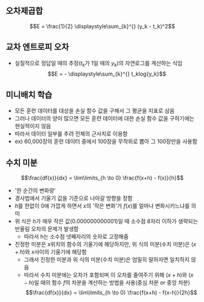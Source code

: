 ## 오차제곱합
$$E = \frac{1}{2} \displaystyle\sum_{k}^{} (y_k - t_k)^2$$


## 교차 엔트로피 오차
- 실질적으로 정답일 때의 추정($t_k$가 1일 때의 $y_k$)의 자연로그를 계산하는 식임
$$E = - \displaystyle\sum_{k}^{} t_klog{y_k}$$


## 미니배치 학습
- 모든 훈련 데이터를 대상을 손실 함수 값을 구해서 그 평균을 지표로 삼음
- 그러나 데이터의 양이 많으면 모든 훈련 데이터에 대한 손실 함수 값을 구하기에는 현실적이지 않음
- 따라서 데이터 일부를 추려 전체의 근사치로 이용함
- ex) 60,000장의 훈련 데이터 중에서 100장을 무작위로 뽑아 그 100장만을 사용함


## 수치 미분
$$\frac{df(x)}{dx} = \lim\limits_{h \to 0} \frac{f(x+h) - f(x)}{h}$$
- '한 순간의 변화량'
- 경사법에서 기울기 값을 기준으로 나아갈 방향을 정함
- $h$를 한없이 0에 가깝게 하면서 $x$의 '작은 변화'가 $f(x)$를 얼마나 변화시키느냐를 의미
- 위 식은 $h$가 매우 작은 값(0.000000000001)일 때 소수점 8자리 이하가 생략되는 반올림 오차의 문제가 발생함
  - 따라서 h는 소수점 넷째자리의 숫자로 고정해줌
- 진정한 미분은 $x$위치의 함수의 기울기에 해당하지만, 위 식의 미분(수치 미분)은 $(x+h)$와 $x$사이의 기울기에 해당함
  - 그래서 진정한 미분과 위 식의 미분(수치 미분)은 엄밀히 말하자면 일치하지 않음
  - 따라서 수치 미분에는 오차가 포함되며 이 오차를 줄여주기 위해 $(x+h)$와 $(x-h)$일 때의 함수 $f$의 차분을 계산하는 방법을 사용(중심 차분 or 중앙 차분)
$$\frac{df(x)}{dx} = \lim\limits_{h \to 0} \frac{f(x+h) - f(x-h)}{2h}$$
